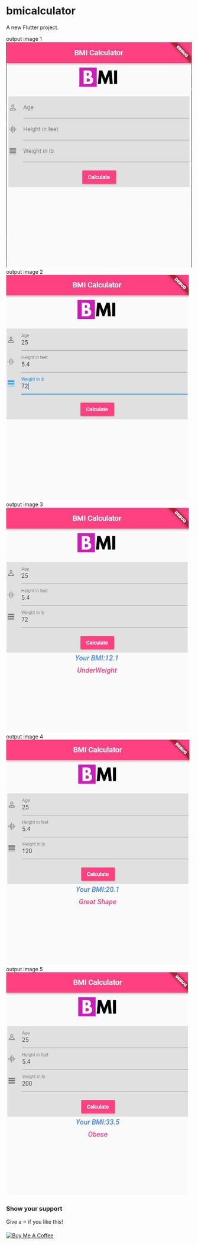 # bmicalculator

A new Flutter project.

output image 1 <br />
![Image of Login](https://github.com/sandeepmaharjan55/bmicalulator/blob/master/outputImages/1.JPG) <br />
output image 2<br />
![Image of Login](https://github.com/sandeepmaharjan55/bmicalulator/blob/master/outputImages/2.JPG) <br />
output image 3 <br />
![Image of Login](https://github.com/sandeepmaharjan55/bmicalulator/blob/master/outputImages/3.JPG) <br />
output image 4 <br />
![Image of Login](https://github.com/sandeepmaharjan55/bmicalulator/blob/master/outputImages/4.JPG) <br />
output image 5 <br />
![Image of Login](https://github.com/sandeepmaharjan55/bmicalulator/blob/master/outputImages/5.JPG)

### Show your support

Give a ⭐ if you like this!

<a href="https://www.buymeacoffee.com/sandeepmaharjan" target="_blank"><img src="https://cdn.buymeacoffee.com/buttons/v2/default-violet.png" alt="Buy Me A Coffee" height= "60px" width= "217px" ></a>
